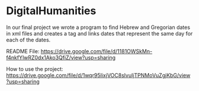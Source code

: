 # DigitalHumanities
In our final project we wrote a program to find Hebrew and Gregorian dates in xml files and creates a tag  and links dates that represent the same day for each of the dates. 

README File:
https://drive.google.com/file/d/1181OWSkMn-f4nkfYlwRZ0dx1Ako3QfiZ/view?usp=sharing

How to use the project:
https://drive.google.com/file/d/1wqr95IixjVOC8slvuIjTPNMoVuZgjKbG/view?usp=sharing
